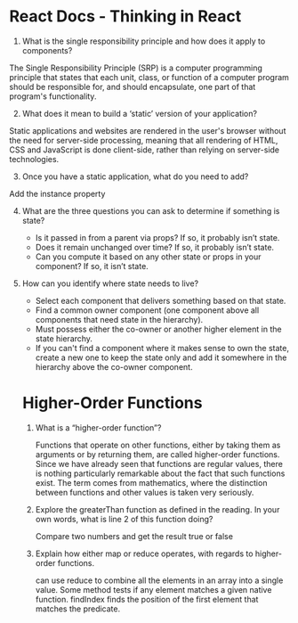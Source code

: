 # React Docs - Thinking in React

1. What is the single responsibility principle and how does it apply to components?

The Single Responsibility Principle (SRP) is a computer programming principle that states that each unit, class, or function of a computer program should be responsible for, and should encapsulate, one part of that program's functionality.

2. What does it mean to build a ‘static’ version of your application?

Static applications and websites are rendered in the user's browser without the need for server-side processing, meaning that all rendering of HTML, CSS and JavaScript is done client-side, rather than relying on server-side technologies.

3. Once you have a static application, what do you need to add?

Add the instance property

4. What are the three questions you can ask to determine if something is state?

   * Is it passed in from a parent via props? If so, it probably isn’t state.
   * Does it remain unchanged over time? If so, it probably    isn’t state.
   * Can you compute it based on any other state or props in your component? If so, it isn’t state.

5. How can you identify where state needs to live?

   * Select each component that delivers something based on that state.
   * Find a common owner component (one component above all components that need state in the hierarchy).
   * Must possess either the co-owner or another higher element in the state hierarchy.
   * If you can't find a component where it makes sense to own the state, create a new one to keep the state only and add it somewhere in the hierarchy above the co-owner component.

   # Higher-Order Functions

   1. What is a “higher-order function”?

       Functions that operate on other functions, either by taking them as arguments or by returning them, are called higher-order functions. Since we have already seen that functions are regular values, there is nothing particularly remarkable about the fact that such functions exist. The term comes from mathematics, where the distinction between functions and other values is taken very seriously.

     2. Explore the greaterThan function as defined in the reading. In your own words, what is line 2 of this function doing?

        Compare two numbers and get the result true or false

   3. Explain how either map or reduce operates, with regards to higher-order functions.
   
       can use reduce to combine all the elements in an array into a single value. Some method tests if any element matches a given native function. findIndex finds the position of the first element that matches the predicate.